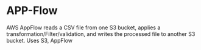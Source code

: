# APP-Flow
AWS AppFlow reads a CSV file from one S3 bucket, applies a transformation/Filter/validation, and writes the processed file to another S3 bucket. Uses S3, AppFlow
